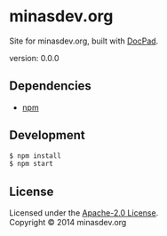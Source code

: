 # minasdev.org

Site for minasdev.org, built with [DocPad](http://docpad.org).

version: 0.0.0


## Dependencies

* [npm](https://npmjs.org)


## Development

``` bash
$ npm install
$ npm start
```


## License

Licensed under the [Apache-2.0 License](LICENSE.md).
<br/>Copyright &copy; 2014 minasdev.org
